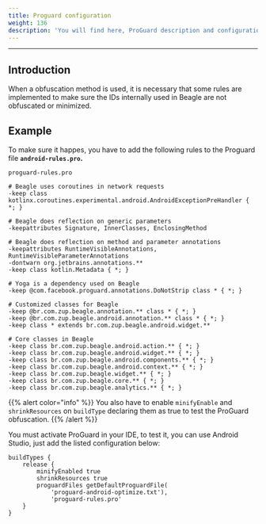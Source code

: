 ```yaml
---
title: Proguard configuration
weight: 136
description: 'You will find here, ProGuard description and configuration for Beagle.'
---
```


---

## Introduction

When a obfuscation method is used, it is necessary that some rules are implemented to make sure the IDs internally used in Beagle are not obfuscated or minimized. 

## Example

To make sure it happes, you have to add the following rules to the Proguard file **`android-rules.pro`.**

```markup
proguard-rules.pro

# Beagle uses coroutines in network requests
-keep class kotlinx.coroutines.experimental.android.AndroidExceptionPreHandler { *; }

# Beagle does reflection on generic parameters
-keepattributes Signature, InnerClasses, EnclosingMethod

# Beagle does reflection on method and parameter annotations
-keepattributes RuntimeVisibleAnnotations, RuntimeVisibleParameterAnnotations
-dontwarn org.jetbrains.annotations.**
-keep class kotlin.Metadata { *; }

# Yoga is a dependency used on Beagle
-keep @com.facebook.proguard.annotations.DoNotStrip class * { *; }

# Customized classes for Beagle
-keep @br.com.zup.beagle.annotation.** class * { *; }
-keep @br.com.zup.beagle.android.annotation.** class * { *; }
-keep class * extends br.com.zup.beagle.android.widget.**

# Core classes in Beagle
-keep class br.com.zup.beagle.android.action.** { *; }
-keep class br.com.zup.beagle.android.widget.** { *; }
-keep class br.com.zup.beagle.android.components.** { *; }
-keep class br.com.zup.beagle.android.context.** { *; }
-keep class br.com.zup.beagle.widget.** { *; }
-keep class br.com.zup.beagle.core.** { *; }
-keep class br.com.zup.beagle.analytics.** { *; }
```

{{% alert color="info" %}}
You also have to enable `minifyEnable` and `shrinkResources` on `buildType` declaring them as true to test the ProGuard obfuscation.
{{% /alert %}}

You must activate ProGuard in your IDE, to test it, you can use Android Studio, just add the listed configuration below: 

```text
buildTypes {
    release {
        minifyEnabled true
        shrinkResources true
        proguardFiles getDefaultProguardFile(
            'proguard-android-optimize.txt'),
            'proguard-rules.pro'
    }
}
```
